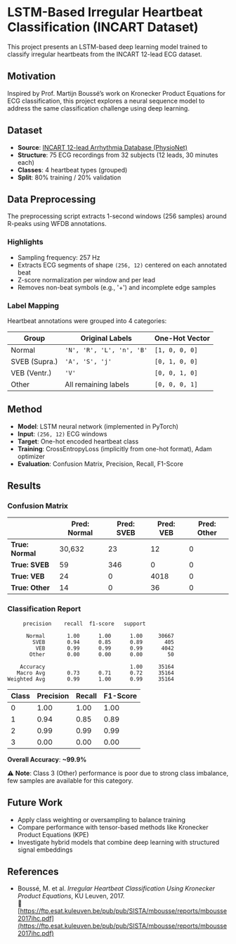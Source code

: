 # LSTM-Based Irregular Heartbeat Classification (INCART Dataset)

This project presents an LSTM-based deep learning model trained to classify irregular heartbeats from the INCART 12-lead ECG dataset.

## Motivation

Inspired by Prof. Martijn Boussé’s work on Kronecker Product Equations for ECG classification, this project explores a neural sequence model to address the same classification challenge using deep learning.

## Dataset

- **Source**: [INCART 12-lead Arrhythmia Database (PhysioNet)](https://physionet.org/content/incartdb/1.0.0/)
- **Structure**: 75 ECG recordings from 32 subjects (12 leads, 30 minutes each)
- **Classes**: 4 heartbeat types (grouped)
- **Split**: 80% training / 20% validation

## Data Preprocessing

The preprocessing script extracts 1-second windows (256 samples) around R-peaks using WFDB annotations.

### Highlights
- Sampling frequency: 257 Hz
- Extracts ECG segments of shape `(256, 12)` centered on each annotated beat
- Z-score normalization per window and per lead
- Removes non-beat symbols (e.g., '+') and incomplete edge samples

### Label Mapping
Heartbeat annotations were grouped into 4 categories:

| Group         | Original Labels             | One-Hot Vector         |
|---------------|-----------------------------|------------------------|
| Normal        | `'N', 'R', 'L', 'n', 'B'`    | `[1, 0, 0, 0]`         |
| SVEB (Supra.) | `'A', 'S', 'j'`              | `[0, 1, 0, 0]`         |
| VEB (Ventr.)  | `'V'`                        | `[0, 0, 1, 0]`         |
| Other         | All remaining labels         | `[0, 0, 0, 1]`         |

## Method

- **Model**: LSTM neural network (implemented in PyTorch)
- **Input**: `(256, 12)` ECG windows
- **Target**: One-hot encoded heartbeat class
- **Training**: CrossEntropyLoss (implicitly from one-hot format), Adam optimizer
- **Evaluation**: Confusion Matrix, Precision, Recall, F1-Score

## Results

### Confusion Matrix

|                  | Pred: Normal | Pred: SVEB | Pred: VEB | Pred: Other |
| ---------------- | ------------ | ---------- | --------- | ----------- |
| **True: Normal** | 30,632       | 23         | 12        | 0           |
| **True: SVEB**   | 59           | 346        | 0         | 0           |
| **True: VEB**    | 24           | 0          | 4018      | 0           |
| **True: Other**  | 14           | 0          | 36        | 0           |

### Classification Report
```
     precision    recall  f1-score   support

      Normal       1.00      1.00      1.00     30667
        SVEB       0.94      0.85      0.89       405
         VEB       0.99      0.99      0.99      4042
       Other       0.00      0.00      0.00        50

    Accuracy                           1.00     35164
   Macro Avg       0.73      0.71      0.72     35164
Weighted Avg       0.99      1.00      0.99     35164
```


| Class | Precision | Recall | F1-Score |
|-------|-----------|--------|----------|
| 0     | 1.00      | 1.00   | 1.00     |
| 1     | 0.94      | 0.85   | 0.89     |
| 2     | 0.99      | 0.99   | 0.99     |
| 3     | 0.00      | 0.00   | 0.00     |

**Overall Accuracy**: **~99.9%**

⚠️ **Note**: Class 3 (Other) performance is poor due to strong class imbalance, few samples are available for this category.

## Future Work

- Apply class weighting or oversampling to balance training
- Compare performance with tensor-based methods like Kronecker Product Equations (KPE)
- Investigate hybrid models that combine deep learning with structured signal embeddings

## References

- Boussé, M. et al. *Irregular Heartbeat Classification Using Kronecker Product Equations*, KU Leuven, 2017.  
  🔗 [https://ftp.esat.kuleuven.be/pub/pub/SISTA/mbousse/reports/mbousse2017ihc.pdf](https://ftp.esat.kuleuven.be/pub/pub/SISTA/mbousse/reports/mbousse2017ihc.pdf)


